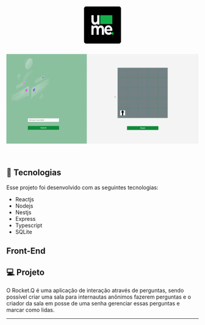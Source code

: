 <h1 align="center">
  <img alt="Ume" title="UME" src="https://raw.githubusercontent.com/davisllv/projectume/7e9b987322657244d2b62f3d5d6be3f018005a78/assets/logo_ume.svg" width="100px" />
</h1>

<p align="center">
 <img src="https://github.com/davisllv/projectume/blob/main/assets/Recording%202022-02-04%20at%2020.17.11.gif?raw=true" alt="PRs welcome!" />
</p>

<br>

## 🚀 Tecnologias

Esse projeto foi desenvolvido com as seguintes tecnologias:

- Reactjs
- Nodejs
- Nestjs
- Express
- Typescript
- SQLite

## Front-End

## 💻 Projeto

O Rocket.Q é uma aplicação de interação através de perguntas, sendo possível criar uma sala para internautas anônimos fazerem perguntas e o criador da sala em posse de uma senha gerenciar essas perguntas e marcar como lidas.


---
